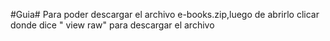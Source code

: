 #Guia#
Para poder descargar el archivo e-books.zip,luego de abrirlo clicar donde dice " view raw" para descargar el archivo
